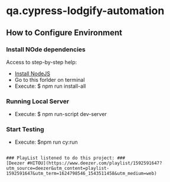 # qa.cypress-lodgify-automation

## How to Configure Environment

### Install NOde dependencies

Access to step-by-step help:

- [Install NodeJS](https://nodejs.org/es/download/)
- Go to this forlder on terminal
- Execute: $ npm run install-all

### Running Local Server

- Execute: $ npm run-script dev-server

### Start Testing

- Execute: $npm run cy:run

```

### PlayList listened to do this project: ###
[Deezer #HITOU](https://www.deezer.com/playlist/1592591647?utm_source=deezer&utm_content=playlist-1592591647&utm_term=1624798546_1543511458&utm_medium=web)
```
